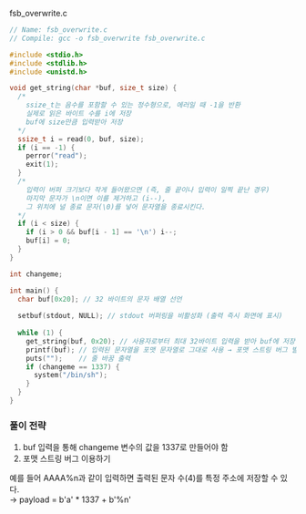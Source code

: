 fsb_overwrite.c
```c
// Name: fsb_overwrite.c
// Compile: gcc -o fsb_overwrite fsb_overwrite.c

#include <stdio.h>
#include <stdlib.h>
#include <unistd.h>

void get_string(char *buf, size_t size) {
  /*
    ssize_t는 음수를 포함할 수 있는 정수형으로, 에러일 때 -1을 반환
    실제로 읽은 바이트 수를 i에 저장
    buf에 size만큼 입력받아 저장
  */
  ssize_t i = read(0, buf, size); 
  if (i == -1) {
    perror("read");
    exit(1);
  }
  /*
    입력이 버퍼 크기보다 작게 들어왔으면 (즉, 줄 끝이나 입력이 일찍 끝난 경우)
    마지막 문자가 \n이면 이를 제거하고 (i--),
    그 위치에 널 종료 문자(\0)를 넣어 문자열을 종료시킨다.
  */
  if (i < size) {
    if (i > 0 && buf[i - 1] == '\n') i--;
    buf[i] = 0;
  }
}

int changeme;

int main() {
  char buf[0x20]; // 32 바이트의 문자 배열 선언
  
  setbuf(stdout, NULL); // stdout 버퍼링을 비활성화 (출력 즉시 화면에 표시)
  
  while (1) {
    get_string(buf, 0x20); // 사용자로부터 최대 32바이트 입력을 받아 buf에 저장
    printf(buf); // 입력된 문자열을 포맷 문자열로 그대로 사용 → 포맷 스트링 버그 발생
    puts("");    // 줄 바꿈 출력
    if (changeme == 1337) {
      system("/bin/sh");
    }
  }
}

```

### 풀이 전략  
1. buf 입력을 통해 changeme 변수의 값을 1337로 만들어야 함  
2. 포맷 스트링 버그 이용하기

예를 들어 AAAA%n과 같이 입력하면 출력된 문자 수(4)를 특정 주소에 저장할 수 있다.  
→ payload = b'a' * 1337 + b'%n'  


